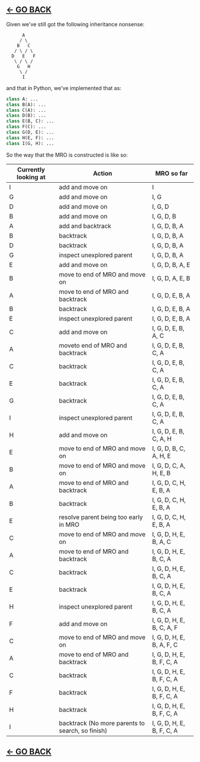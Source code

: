 ## [<- GO BACK](../03_complex_inheritance.md#predicting-the-mro)


Given we've still got the following inheritance nonsense:

```
      A
     / \
    B   C
   / \ / \
  D   E   F
   \ / \ /
    G   H
     \ /
      I
```
and that in Python, we've implemented that as:
```python
class A: ...
class B(A): ...
class C(A): ...
class D(B): ...
class E(B, C): ...
class F(C): ...
class G(D, E): ...
class H(E, F): ...
class I(G, H): ...
```

So the way that the MRO is constructed is like so:  

| Currently looking at | Action | MRO so far |
|----------------------|--------|------------|
| I | add and move on |I |
| G | add and move on | I, G |
| D | add and move on | I, G, D |
| B | add and move on | I, G, D, B |
| A | add and backtrack | I, G, D, B, A |
| B | backtrack | I, G, D, B, A |
| D | backtrack | I, G, D, B, A |
| G | inspect unexplored parent | I, G, D, B, A |
| E | add and move on | I, G, D, B, A, E |
| B | move to end of MRO and move on | I, G, D, A, E, B |
| A | move to end of MRO and backtrack | I, G, D, E, B, A |
| B | backtrack | I, G, D, E, B, A |
| E | inspect unexplored parent | I, G, D, E, B, A |
| C | add and move on | I, G, D, E, B, A, C |
| A | moveto end of MRO and backtrack | I, G, D, E, B, C, A |
| C | backtrack | I, G, D, E, B, C, A |
| E | backtrack | I, G, D, E, B, C, A |
| G | backtrack | I, G, D, E, B, C, A |
| I | inspect unexplored parent | I, G, D, E, B, C, A |
| H | add and move on | I, G, D, E, B, C, A, H |
| E | move to end of MRO and move on | I, G, D, B, C, A, H, E |
| B | move to end of MRO and move on | I, G, D, C, A, H, E, B |
| A | move to end of MRO and backtrack | I, G, D, C, H, E, B, A |
| B | backtrack | I, G, D, C, H, E, B, A |
| E | resolve parent being too early in MRO | I, G, D, C, H, E, B, A |
| C | move to end of MRO and move on | I, G, D, H, E, B, A, C |
| A | move to end of MRO and backtrack | I, G, D, H, E, B, C, A |
| C | backtrack | I, G, D, H, E, B, C, A |
| E | backtrack | I, G, D, H, E, B, C, A |
| H | inspect unexplored parent | I, G, D, H, E, B, C, A |
| F | add and move on | I, G, D, H, E, B, C, A, F |
| C | move to end of MRO and move on | I, G, D, H, E, B, A, F, C |
| A | move to end of MRO and backtrack | I, G, D, H, E, B, F, C, A |
| C | backtrack | I, G, D, H, E, B, F, C, A |
| F | backtrack | I, G, D, H, E, B, F, C, A |
| H | backtrack | I, G, D, H, E, B, F, C, A |
| I | backtrack (No more parents to search, so finish) | I, G, D, H, E, B, F, C, A |

## [<- GO BACK](../03_complex_inheritance.md#predicting-the-mro)